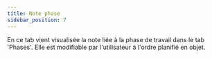 ```yaml
---
title: Note phase
sidebar_position: 7
---
```


En ce tab vient visualisée la note liée à la phase de travail dans le tab 'Phases'. Elle est modifiable par l'utilisateur à l'ordre planifié en objet.






